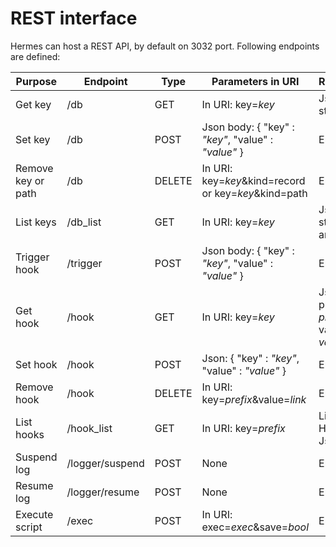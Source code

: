 # REST interface

Hermes can host a REST API, by default on 3032 port. Following endpoints are defined:

| Purpose            | Endpoint        | Type   | Parameters in URI                                    | Reponse                                     |
|--------------------|-----------------|--------|------------------------------------------------------|---------------------------------------------| 
| Get key            | /db             | GET    | In URI: key=_key_                                    | Json string                                 |
| Set key            | /db             | POST   | Json body: { "key" : _"key"_, "value" : _"value"_ }  | Empty                                       |
| Remove key or path | /db             | DELETE | In URI: key=_key_&kind=record or key=_key_&kind=path | Empty                                       |
| List keys          | /db_list        | GET    | In URI: key=_key_                                    | Json string array                           |
| Trigger hook       | /trigger        | POST   | Json body: { "key" : _"key"_, "value" : _"value"_ }  | Empty                                       |
| Get hook           | /hook           | GET    | In URI: key=_key_                                    | Json { prefix : _prefix_, value : _value_ } |
| Set hook           | /hook           | POST   | Json: { "key" : _"key"_, "value" : _"value"_ }       | Empty                                       |
| Remove hook        | /hook           | DELETE | In URI: key=_prefix_&value=_link_                    | Empty                                       |
| List hooks         | /hook_list      | GET    | In URI: key=_prefix_                                 | List of Hook Json                           |
| Suspend log        | /logger/suspend | POST   | None                                                 | Empty                                       |
| Resume log         | /logger/resume  | POST   | None                                                 | Empty                                       |
| Execute script     | /exec           | POST   | In URI: exec=_exec_&save=_bool_                      | Empty                                       |

